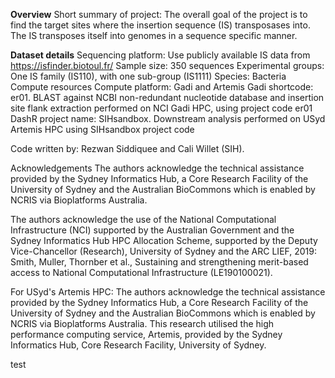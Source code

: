 **Overview**
Short summary of project: The overall goal of the project is to find the target sites where the insertion sequence (IS) transposases into. The IS transposes itself into genomes in a sequence specific manner.

**Dataset details**
Sequencing platform: Use publicly available IS data from https://isfinder.biotoul.fr/
Sample size: 350 sequences
Experimental groups: One IS family (IS110), with one sub-group (IS1111)
Species: Bacteria
Compute resources
Compute platform: Gadi and Artemis
Gadi shortcode: er01. BLAST against NCBI non-redundant nucleotide database and insertion site flank extraction performed on NCI Gadi HPC, using project code er01
DashR project name: SIHsandbox. Downstream analysis performed on USyd Artemis HPC using SIHsandbox project code

Code written by: Rezwan Siddiquee and Cali Willet (SIH).

Acknowledgements
The authors acknowledge the technical assistance provided by the Sydney Informatics Hub, a Core Research Facility of the University of Sydney and the Australian BioCommons which is enabled by NCRIS via Bioplatforms Australia.

The authors acknowledge the use of the National Computational Infrastructure (NCI) supported by the Australian Government and the Sydney Informatics Hub HPC Allocation Scheme, supported by the Deputy Vice-Chancellor (Research), University of Sydney and the ARC LIEF, 2019: Smith, Muller, Thornber et al., Sustaining and strengthening merit-based access to National Computational Infrastructure (LE190100021).

For USyd's Artemis HPC: The authors acknowledge the technical assistance provided by the Sydney Informatics Hub, a Core Research Facility of the University of Sydney and the Australian BioCommons which is enabled by NCRIS via Bioplatforms Australia. This research utilised the high performance computing service, Artemis, provided by the Sydney Informatics Hub, Core Research Facility, University of Sydney.

test